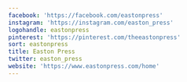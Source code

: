 ```yaml
---
facebook: 'https://facebook.com/eastonpress'
instagram: 'https://instagram.com/easton_press'
logohandle: eastonpress
pinterest: 'https://pinterest.com/theeastonpress'
sort: eastonpress
title: Easton Press
twitter: easton_press
website: 'https://www.eastonpress.com/home'
---
```

